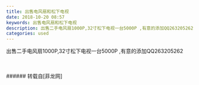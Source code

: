 ```yaml
---
title: 出售电风扇和松下电视
date: 2018-10-20 08:57
keywords: 出售电风扇和松下电视
description: 出售二手电风扇1000P,32寸松下电视一台5000P ,有意的添加QQ263205262
categories: used
---
```

<td class="t_f" id="postmessage_2118130">

出售二手电风扇1000P,32寸松下电视一台5000P ,有意的添加QQ263205262<br/>
<img alt="" border="0" class="zoom" data-cf-modified-871d087586732bfe42900dca-="" file="http://www.flw.ph/data/appbyme/upload/image/201810/20/5HAfJzqtsRjG.jpg" id="aimg_plQVJ" lazyloadthumb="1" onclick="" onmouseover="" src="http://www.flw.ph/data/appbyme/upload/image/201810/20/5HAfJzqtsRjG.jpg"/><br/>
<br/>
<img alt="" border="0" class="zoom" data-cf-modified-871d087586732bfe42900dca-="" file="http://www.flw.ph/data/appbyme/upload/image/201810/20/ZbbnB1NOC2ki.jpg" id="aimg_PSa5W" lazyloadthumb="1" onclick="" onmouseover="" src="http://www.flw.ph/data/appbyme/upload/image/201810/20/ZbbnB1NOC2ki.jpg"/><br/>
<br/>
</td>
###### 转载自[菲龙网]